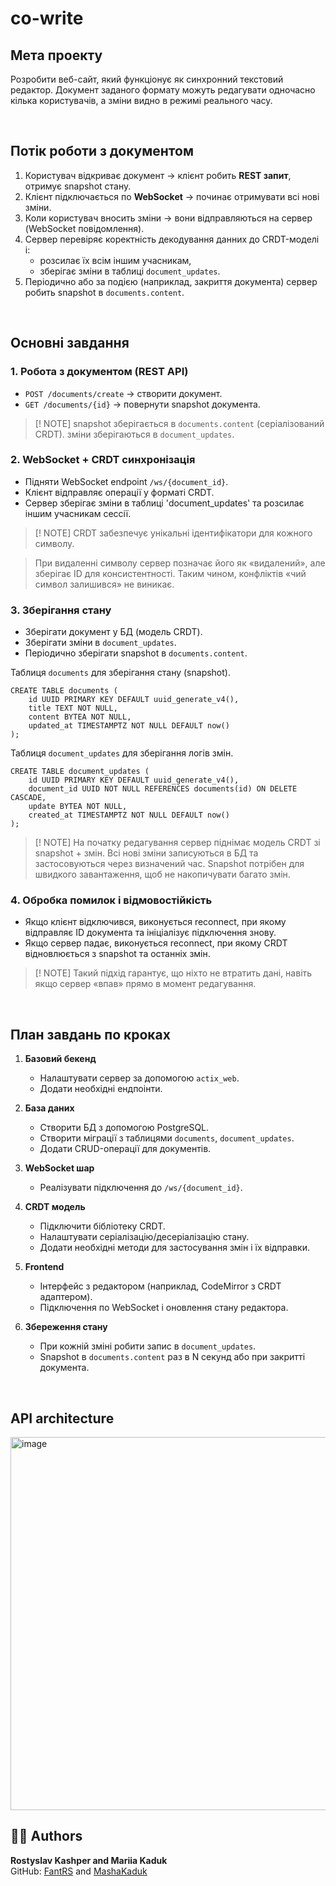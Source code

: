# co-write

## Мета проекту
Розробити веб-сайт, який функціонує як синхронний текстовий редактор. 
Документ заданого формату можуть редагувати одночасно кілька користувачів,
а зміни видно в режимі реального часу.

<br>


## Потік роботи з документом

1. Користувач відкриває документ → клієнт робить **REST запит**, отримує snapshot стану.
2. Клієнт підключається по **WebSocket** → починає отримувати всі нові зміни.
3. Коли користувач вносить зміни → вони відправляються на сервер (WebSocket повідомлення).
4. Сервер перевіряє коректність декодування данних до CRDT-моделі і:
    - розсилає їх всім іншим учасникам,
    - зберігає зміни в таблиці `document_updates`.
5. Періодично або за подією (наприклад, закриття документа) сервер робить snapshot в `documents.content`.

<br>

## Основні завдання

### 1. Робота з документом (REST API)

* `POST /documents/create` → створити документ.
* `GET /documents/{id}` → повернути snapshot документа.


> [! NOTE]
> snapshot зберігається в `documents.content` (серіалізований CRDT).
> зміни зберігаються в `document_updates`.


### 2. WebSocket + CRDT синхронізація

* Підняти WebSocket endpoint `/ws/{document_id}`.
* Клієнт відправляє операції у форматі CRDT.
* Сервер зберігає зміни в таблиці 'document_updates' та розсилає іншим учасникам сессії.

> [! NOTE]
> CRDT забезпечує унікальні ідентифікатори для кожного символу.
<!-- > При вставці двох символів в одне місце → порядок визначається за часом. -->
> При видаленні символу сервер позначає його як «видалений», але зберігає ID для консистентності.
> Таким чином, конфліктів «чий символ залишився» не виникає.


### 3. Зберігання стану

* Зберігати документ у БД (модель CRDT).
* Зберігати зміни в `document_updates`.
* Періодично зберігати snapshot в `documents.content`.

Таблиця `documents` для зберігання стану (snapshot).

```
CREATE TABLE documents (
    id UUID PRIMARY KEY DEFAULT uuid_generate_v4(),
    title TEXT NOT NULL,
    content BYTEA NOT NULL,
    updated_at TIMESTAMPTZ NOT NULL DEFAULT now()
);
```

Таблиця `document_updates` для зберігання логів змін.
  
```
CREATE TABLE document_updates (
    id UUID PRIMARY KEY DEFAULT uuid_generate_v4(),
    document_id UUID NOT NULL REFERENCES documents(id) ON DELETE CASCADE,
    update BYTEA NOT NULL,
    created_at TIMESTAMPTZ NOT NULL DEFAULT now()
);
```

> [! NOTE]
> На початку редагування сервер піднімає модель CRDT зі snapshot + змін.
> Всі нові зміни записуються в БД та застосовуються через визначений час.
> Snapshot потрібен для швидкого завантаження, щоб не накопичувати багато змін.


### 4. Обробка помилок і відмовостійкість

* Якщо клієнт відключився, виконується reconnect, при якому відправляє ID документа та ініціалізує підключення знову.
* Якщо сервер падає, виконується reconnect, при якому CRDT відновлюється з snapshot та останніх змін.

> [! NOTE] 
> Такий підхід гарантує, що ніхто не втратить дані, навіть якщо сервер «впав» прямо в момент редагування.

<br>

## План завдань по кроках

1. **Базовий бекенд**

   * Налаштувати сервер за допомогою `actix_web`.
   * Додати необхідні ендпоінти.

2. **База даних**

   * Створити БД з допомогою PostgreSQL.
   * Створити міграції з таблицями `documents`, `document_updates`.
   * Додати CRUD-операції для документів.

3. **WebSocket шар**

   * Реалізувати підключення до `/ws/{document_id}`.

4. **CRDT модель**

   * Підключити бібліотеку CRDT.
   * Налаштувати серіалізацію/десеріалізацію стану.
   * Додати необхідні методи для застосування змін і їх відправки.

5. **Frontend**

   * Інтерфейс з редактором (наприклад, CodeMirror з CRDT адаптером).
   * Підключення по WebSocket і оновлення стану редактора.

6. **Збереження стану**

   * При кожній зміні робити запис в `document_updates`.
   * Snapshot в `documents.content` раз в N секунд або при закритті документа.

<br>

## API architecture
<img width="845" height="597" alt="image" src="https://github.com/user-attachments/assets/28130406-b104-4ee6-b779-9bc3d0184717" />

<br>


## 👨‍💻 Authors
**Rostyslav Kashper and Mariia Kaduk**  
GitHub: [FantRS](https://github.com/FantRS) and [MashaKaduk](https://github.com/MashaKaduk)

